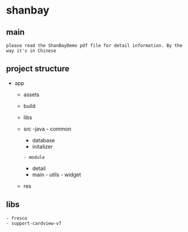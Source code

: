 # shanbay

## main
	please read the ShanBayDemo pdf file for detail information. By the way it's in Chinese

## project structure

 - app
   - assets
   - build
   - libs
   - src
	-java
	     - common
		- database
		- initalizer
             
	     - module
		- detail
		- main
	     - utils
	     - widget
	- res

## libs
	- fresco
	- support-cardview-v7

